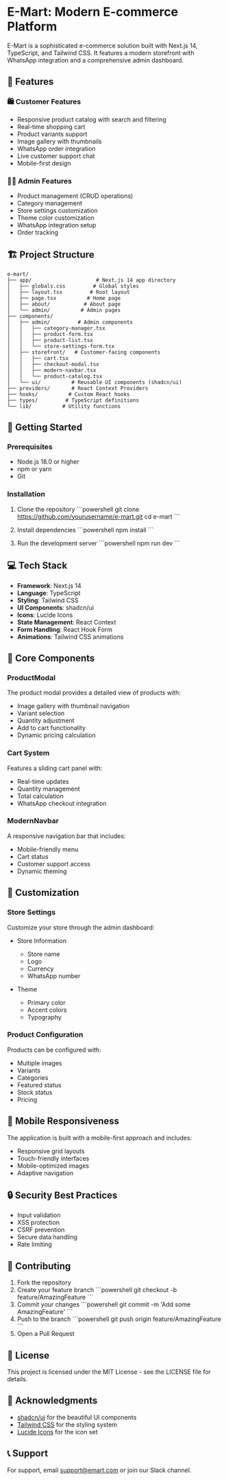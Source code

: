 # E-Mart: Modern E-commerce Platform

E-Mart is a sophisticated e-commerce solution built with Next.js 14, TypeScript, and Tailwind CSS. It features a modern storefront with WhatsApp integration and a comprehensive admin dashboard.

## 🌟 Features

### 🛍️ Customer Features
- Responsive product catalog with search and filtering
- Real-time shopping cart
- Product variants support
- Image gallery with thumbnails
- WhatsApp order integration
- Live customer support chat
- Mobile-first design

### 👩‍💼 Admin Features
- Product management (CRUD operations)
- Category management
- Store settings customization
- Theme color customization
- WhatsApp integration setup
- Order tracking

## 🏗️ Project Structure

```
e-mart/
├── app/                     # Next.js 14 app directory
│   ├── globals.css         # Global styles
│   ├── layout.tsx         # Root layout
│   ├── page.tsx          # Home page
│   ├── about/           # About page
│   └── admin/          # Admin pages
├── components/
│   ├── admin/         # Admin components
│   │   ├── category-manager.tsx
│   │   ├── product-form.tsx
│   │   ├── product-list.tsx
│   │   └── store-settings-form.tsx
│   ├── storefront/   # Customer-facing components
│   │   ├── cart.tsx
│   │   ├── checkout-modal.tsx
│   │   ├── modern-navbar.tsx
│   │   └── product-catalog.tsx
│   └── ui/          # Reusable UI components (shadcn/ui)
├── providers/       # React Context Providers
├── hooks/          # Custom React hooks
├── types/         # TypeScript definitions
└── lib/          # Utility functions
```

## 🚀 Getting Started

### Prerequisites
- Node.js 18.0 or higher
- npm or yarn
- Git

### Installation

1. Clone the repository
\`\`\`powershell
git clone https://github.com/yourusername/e-mart.git
cd e-mart
\`\`\`

2. Install dependencies
\`\`\`powershell
npm install
\`\`\`

3. Run the development server
\`\`\`powershell
npm run dev
\`\`\`

## 💻 Tech Stack

- **Framework**: Next.js 14
- **Language**: TypeScript
- **Styling**: Tailwind CSS
- **UI Components**: shadcn/ui
- **Icons**: Lucide Icons
- **State Management**: React Context
- **Form Handling**: React Hook Form
- **Animations**: Tailwind CSS animations

## 🔧 Core Components

### ProductModal
The product modal provides a detailed view of products with:
- Image gallery with thumbnail navigation
- Variant selection
- Quantity adjustment
- Add to cart functionality
- Dynamic pricing calculation

### Cart System
Features a sliding cart panel with:
- Real-time updates
- Quantity management
- Total calculation
- WhatsApp checkout integration

### ModernNavbar
A responsive navigation bar that includes:
- Mobile-friendly menu
- Cart status
- Customer support access
- Dynamic theming

## 🎨 Customization

### Store Settings
Customize your store through the admin dashboard:

- Store Information
  - Store name
  - Logo
  - Currency
  - WhatsApp number
  
- Theme
  - Primary color
  - Accent colors
  - Typography

### Product Configuration
Products can be configured with:
- Multiple images
- Variants
- Categories
- Featured status
- Stock status
- Pricing

## 📱 Mobile Responsiveness

The application is built with a mobile-first approach and includes:
- Responsive grid layouts
- Touch-friendly interfaces
- Mobile-optimized images
- Adaptive navigation

## 🔒 Security Best Practices

- Input validation
- XSS protection
- CSRF prevention
- Secure data handling
- Rate limiting

## 🤝 Contributing

1. Fork the repository
2. Create your feature branch
\`\`\`powershell
git checkout -b feature/AmazingFeature
\`\`\`
3. Commit your changes
\`\`\`powershell
git commit -m 'Add some AmazingFeature'
\`\`\`
4. Push to the branch
\`\`\`powershell
git push origin feature/AmazingFeature
\`\`\`
5. Open a Pull Request

## 📄 License

This project is licensed under the MIT License - see the LICENSE file for details.

## 🙏 Acknowledgments

- [shadcn/ui](https://ui.shadcn.com/) for the beautiful UI components
- [Tailwind CSS](https://tailwindcss.com/) for the styling system
- [Lucide Icons](https://lucide.dev/) for the icon set

## 📞 Support

For support, email support@emart.com or join our Slack channel.
